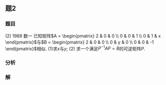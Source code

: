 ## 题2
### 题目
(2) 1988 数一 
已知矩阵$A = \begin{pmatrix} 2 & 0 & 0 \\ 0 & 0 & 1 \\ 0 & 1 & x \end{pmatrix}$与$B = \begin{pmatrix} 2 & 0 & 0 \\ 0 & y & 0 \\ 0 & 0 & -1 \end{pmatrix}$相似.
(1)求$x$与$y$; 
(2) 求一个满足$P^{-1}AP = B$的可逆矩阵$P$.
### 分析

### 解